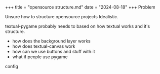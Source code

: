 +++
title = "opensource structure.md"
date = "2024-08-18"
+++
Problem

Unsure how to structure opensource projects
Idealistic.

textual-pygame probably needs to based on how textual works and it's structure.
- how does the background layer works
- how does textual-canvas work
- how can we use buttons and stuff with it
- what if people use pygame

config
